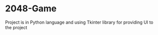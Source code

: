# 2048-Game
Project is in Python language and using Tkinter library for providing UI to the project 
